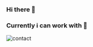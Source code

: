 ### Hi there 👋

<!--
**Jojidaslitt/Jojidaslitt** is a ✨ _special_ ✨ repository because its `README.md` (this file) appears on your GitHub profile.

Here are some ideas to get you started:

- 🔭 I’m currently working on Tiger moderation discord bot...
- 🌱 I’m currently learning Ruby...
- 📫 How to reach me:
  Discord : Joji#0082
- ⚡ Fun fact: Im not a hacker...
-->
### Currently i can work with 👋

![contact](https://img.shields.io/badge/DISCORD-You%20can%20contact%20me%20here-green?style=for-the-badge&logo=appveyor)
